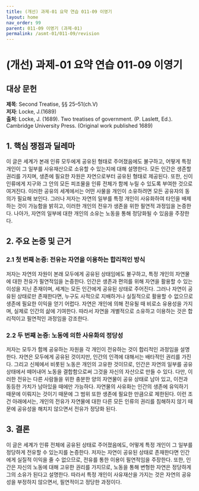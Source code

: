 ```yaml
---
title: (개선) 과제-01 요약 연습 011-09 이영기
layout: home
nav_order: 99
parent: 011-09 이영기 (과제-01)
permalink: /asmt-01/011-09/revision
---
```


# (개선) 과제-01 요약 연습 011-09 이영기 


## 대상 문헌  
**제목**: Second Treatise, §§ 25–51(ch.V)  
**저자**: Locke, J.(1689)  
**출처**: Locke, J. (1689). Two treatises of government. (P. Laslett, Ed.). Cambridge University Press. (Original work published 1689)  

## 1. 핵심 쟁점과 딜레마  
이 글은 세계가 본래 인류 모두에게 공유된 형태로 주어졌음에도 불구하고, 어떻게 특정 개인이 그 일부를 사유재산으로 소유할 수 있는지에 대해 설명한다. 모든 인간은 생존할 권리를 가지며, 생존에 필요한 자원은 자연으로부터 공유된 형태로 제공된다. 또한, 신이 인류에게 지구와 그 안의 모든 피조물을 인류 전체가 함께 누릴 수 있도록 부여한 것으로 여겨진다. 이러한 공유의 세계에서는 어떤 사물을 개인이 소유하려면 모든 공유자의 동의가 필요해 보인다. 그러나 저자는 자연의 일부를 특정 개인이 사유화하여 타인을 배제하는 것이 가능함을 밝히고, 이러한 개인의 전유가 생존을 위한 필연적 과정임을 논증한다. 나아가, 자연의 일부에 대한 개인의 소유는 노동을 통해 정당화될 수 있음을 주장한다.

## 2. 주요 논증 및 근거  

### 2.1 첫 번째 논증: 전유는 자연을 이용하는 합리적인 방식  
저자는 자연의 자원이 본래 모두에게 공유된 상태임에도 불구하고, 특정 개인의 자연물에 대한 전유가 필연적임을 논증한다. 인간은 생존과 편의를 위해 자연을 활용할 수 있는 이성을 지닌 존재이며, 세계는 모든 인간에게 공유된 상태로 주어진다. 그러나 자연이 공유된 상태로만 존재한다면, 누구도 사적으로 지배하거나 실질적으로 활용할 수 없으므로 생존에 필요한 이익을 얻기 어렵다. 자연은 개인에 의해 전유될 때 비로소 유용성을 가지며, 실제로 인간의 삶에 기여한다. 따라서 자연을 개별적으로 소유하고 이용하는 것은 합리적이고 필연적인 과정임을 강조한다.

### 2.2 두 번째 논증: 노동에 의한 사유화의 정당성  
저자는 모두가 함께 공유하는 자원을 각 개인이 전유하는 것이 합리적인 과정임을 설명한다. 자연은 모두에게 공유된 것이지만, 인간의 인격에 대해서는 배타적인 권리를 가진다. 그리고 신체에서 비롯된 노동은 개인의 고유한 것이므로, 인간은 자연의 일부를 공유 상태에서 떼어내어 노동을 결합함으로써 그것을 자신의 자산으로 만들 수 있다. 다만, 이러한 전유는 다른 사람들을 위한 충분한 양의 자연물이 공유 상태로 남아 있고, 이전과 동등한 가치가 남아있을 때에만 가능하다. 자연물의 사유화는 인간의 생존에 유익하기 때문에 이뤄지는 것이기 때문에 그 범위 또한 생존에 필요한 만큼으로 제한된다. 이런 조건 아래에서는, 개인의 전유가 자연물에 대한 다른 모든 인류의 권리를 침해하지 않기 때문에 공유성을 해치지 않으면서 전유가 정당화 된다.

## 3. 결론  
이 글은 세계가 인류 전체에 공유된 상태로 주어졌음에도, 어떻게 특정 개인이 그 일부를 정당하게 전유할 수 있는지를 논증한다. 저자는 자연이 공유된 상태로 존재한다면 인간에게 실질적 이익을 줄 수 없으므로, 전유를 통한 이용이 필연적임을 주장한다. 또한, 인간은 자신의 노동에 대해 고유한 권리를 가지므로, 노동을 통해 변형한 자연은 정당하게 그의 소유가 된다고 설명한다. 따라서 특정 개인이 사유재산을 가지는 것은 자연의 공유성을 부정하지 않으면서, 필연적이고 정당한 과정이다.



